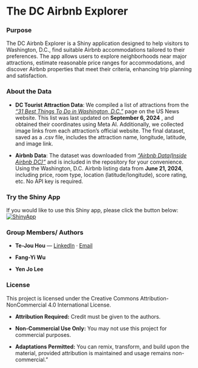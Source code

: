 # The DC Airbnb Explorer


### Purpose ###
The DC Airbnb Explorer is a Shiny application designed to help visitors to Washington, D.C., find suitable Airbnb accommodations tailored to their preferences. The app allows users to explore neighborhoods near major attractions, estimate reasonable price ranges for accommodations, and discover Airbnb properties that meet their criteria, enhancing trip planning and satisfaction.


### About the Data ### 

* **DC Tourist Attraction Data**:  We compiled a list of attractions from the [_“31 Best Things To Do in Washington, D.C.”_](https://travel.usnews.com/Washington_DC/Things_To_Do/)
page on the US News website. This list was last updated on **September 6, 2024** , and obtained their coordinates using Meta AI. Additionally, we collected image links from each attraction’s official website. The final dataset, saved as a .csv file, includes the attraction name, longitude, latitude, and image link.

* **Airbnb Data**: The dataset was downloaded from [_“Airbnb Data(Inside Airbnb DC)”_](https://insideairbnb.com/get-the-data/) and is included in the repository for your convenience. Using the Washington, D.C. Airbnb listing data from **June 21, 2024**, including price, room type, location (latitude/longitude), score rating, etc. No API key is required. 


### Try the Shiny App ###

If you would like to use this Shiny app, please click the button below:  
[![ShinyApp](https://img.shields.io/badge/Shiny-App-blue?logo=R&logoColor=white)](https://te-jou-hou.shinyapps.io/wtwdc/)


### Group Members/ Authors ### 

-   **Te-Jou Hou** —
    [LinkedIn](https://www.linkedin.com/in/te-jou-hou) ·
    [Email](mailto:th5955a@american.edu)

-   **Fang-Yi Wu** 

-   **Yen Jo Lee** 


### License ###
This project is licensed under the Creative Commons Attribution-NonCommercial 4.0 International License.

* **Attribution Required:** Credit must be given to the authors. 

* **Non-Commercial Use Only:** You may not use this project for commercial purposes. 

* **Adaptations Permitted:** You can remix, transform, and build upon the material, provided attribution is maintained and usage remains non-commercial.”

